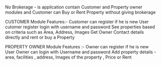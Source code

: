 No Brokerage - is application contain Customer and Property owner modules and Customer can Buy or Rent Property without giving brokerage

CUSTOMER Module Features:-
Customer can register if he is new User 
cutomer register login with username and password 
See properties based on criteria such as Area, Address, Images
Get Owner Contact details directly and rent or buy a Property 


PROPERTY OWNER Module Features :-
Owner can register if he is new User
Owner can login with Username and password
Add property details - area, facilities , address, Images of the property , Price or Rent
